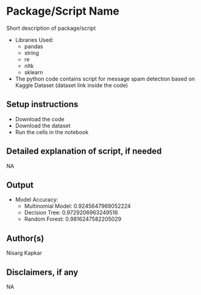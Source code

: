 # Package/Script Name

Short description of package/script

- Libraries Used:  
    - pandas
    - string 
    - re
    - nltk
    - sklearn
- The python code contains script for message spam detection based on Kaggle Dataset (dataset link inside the code)

## Setup instructions

- Download the code
- Download the dataset
- Run the cells in the notebook

## Detailed explanation of script, if needed

NA

## Output

- Model Accuracy:
    - Multinomial Model:  0.9245647969052224
    - Decision Tree:  0.9729206963249516
    - Random Forest:  0.9816247582205029
## Author(s)

Nisarg Kapkar

## Disclaimers, if any

NA
